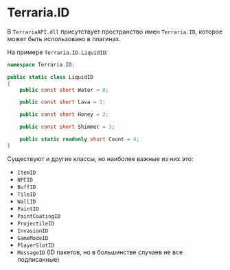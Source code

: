 # Terraria.ID

В `TerrariaAPI.dll` присутствует пространство имен `Terraria.ID`, которое может быть использовано в плагинах.

На примере `Terraria.ID.LiquidID`:

```cs
namespace Terraria.ID;

public static class LiquidID
{
	public const short Water = 0;

	public const short Lava = 1;

	public const short Honey = 2;

	public const short Shimmer = 3;

	public static readonly short Count = 4;
}
```

Существуют и другие классы, но наиболее важные из них это:

- `ItemID`
- `NPCID`
- `BuffID`
- `TileID`
- `WallID`
- `PaintID`
- `PaintCoatingID`
- `ProjectileID`
- `InvasionID`
- `GameModeID`
- `PlayerSlotID`
- `MessageID` (ID пакетов, но в большинстве случаев не все подписанные)
